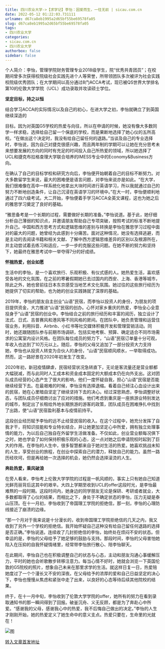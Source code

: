 ```yaml
---
title: 四川农业大学->【求学记】李怡：因爱而生，一往无前 | sicau.com.cn
date: 2022-05-12 01:22:03.731111
urlname: d67ca8eb1995a2d65bf55be69578fa05
slug: d67ca8eb1995a2d65bf55be69578fa05
tags: 
- 四川农业大学
categories:
- sicau.com.cn
- 四川农业大学
authorbox: false
sidebar: false
---
```

个人简介：李怡，管理学院财务管理专业2018级学生，院“优秀共青团员”；在校期间曾多次获得校院级社会实践先进个人等荣誉，所带领团队多次被评为社会实践校院级优秀团队；在大学期间以高分通过8门ACCA考试，现已被QS世界大学排名第10的伦敦大学学院（UCL）成功录取并攻读硕士学位。  

**坚定目标，持之以恒**

结合学习ACCA的实际情况以及自己的初心，在进大学之初，李怡就确立了到英国继续深造的
<!--more-->
目标。因为对英国G5学校的热爱与向往，所以在申请的时候，她没有像大多数同学一样求稳，选择给自己留一个保底的学校，而是果断地选择了她心仪的五所高校。“在做出这个决定时，我没有给自己留任何的退路。”当谈及自己的专业选择时，李怡说，因为自己对捷克很感兴趣，而且两年制的学期可以让她在充分思考未来想要发展的方向的同时有充足的时间投入自己所热爱的领域，所以她选择了UCL和捷克布拉格查理大学联合培养的IMESS专业中的Economy&Business方向。

在确认了自己的目标学校和研究方向后，李怡便开始朝着自己的目标不断努力。对大多数留学生来说，最大的困难便是语言问题，对李怡来说亦是如此。“在大学，我们很难像在高中一样系统化地拿出大块时间进行英语学习，所以我就通过自己的努力不断地创造条件，让自己沉浸在英语学习的环境中。”在大一时，李怡便顺利地通过了四六级考试。大二开始，李怡便着手学习ACCA全英文课程，这也为她之后的雅思学习奠定了良好的基础。

“雅思备考是一个长期的过程，需要做好长期的准备。”李怡说道。基于此，她仔细分析自己薄弱的知识点，并邀请朋友帮助自己专项突破，按照考试的标准不断地提升自己。中国和西方思考方式和逻辑思维的差别与转换是李怡在雅思学习过程中面对的最大的问题，她曾经为此感到十分痛苦。面对这种情况，她没有选择逃避，而是主动的去阅读书籍和相关文献、了解中西方逻辑思维差异的区别以及根源所在，并主动尝试着去练习和适应，一步一步的克服这些问题。在她不断的努力和坚持下，她最终在雅思考试中一举夺得7分的好成绩。

**怀揣热爱，创业如愿**

生活中的李怡，是一个喜欢旅行、乐观积极、有仪式感的人。她热爱生活，喜欢感受各地的文化氛围，在之前的寒暑假期她已去过国内的西安、上海、香港等城市，除此之外，她也曾前往日本东京感受当地艺术文化氛围。她过往的这些旅行经历为她提供了切实的帮助，也为她的创业实践铸就了深厚的基础。

2019年，李怡的朋友自主创业“山语”民宿，而李怡以投资人的身份，为朋友的项目提供资金，大力推进“山语”民宿的创办。心怀对家乡重庆的热爱，李怡全心全意投身于“山语”民宿的创业中。李怡结合之前的旅行经历和丰富的阅历，独立设计了法式、日式、吉普赛风和港风等不同风格的房间。在团队中，她负责管理和运营住宿业务，利用抖音、Airbnb、小红书等社交媒体积极开发和管理营销活动。同时，她还跟随团队参与前期市场调研，包括实地考察、预算、确定适合不同市场需求的公寓室内设计风格。在团队每位成员的努力下，“山语”民宿订单量十分可观，年收入也达到了10万元以上。随后，李怡的父母又追加了一部分投资大力支持她，李怡也从投资人转变为合伙人的身份，“山语”民宿顺风顺水，一举取得成功。然而，这一路好景在2020年初发生了改变。

2020年初，新冠疫情肆虐，民宿经营状况急转直下，无论是客流量还是营业额都大幅锐减，而与此同时人工成本和资金成本固定的大额成本仍在向外支出。这对团队成员经营的心态产生了很大的影响，他们一度怀疑自我，担心“山语”民宿是否能继续经营下去。在最艰难的时候，李怡没有选择退缩。看着自己倾注心血设计出来的民宿，她在心里暗自坚定了继续坚持下去的决心。经过深思熟虑，李怡调整好状态，与团队成员仔细商讨出了应对的措施。他们考虑到重庆是一座旅游业特别发达的城市，制定出了长租给外地长期旅游的游客的政策，团队成员在困难挣扎中找到了出路，使“山语”民宿盈利基本与疫情前持平。

这段创业经历赋予李怡的远不止经营民宿的收入。在这个过程中，她充分发挥了自我才干，将知识技能和专业特长结合，并让她更加坚定心中所爱，拥有独立处理事情的能力，为以后自己独自在外留学生活做准备。不仅如此，创业营业额每况俱下之时，她也学会了如何保持积极乐观的心态，这一点对她之后申请院校时起到了巨大的作用。在李怡的人生中，很多智慧都来自于她对生活的热爱。她喜欢挑战未知的人生，享受创业的旅程，在创业中探索自己的潜力，释放自己的能力。虽然一路历经坎坷，但是再给她一次选择的机会，她仍然会选择滚烫的人生。

**奔赴热爱，乘风破浪**

在旁人看来，李怡考上伦敦大学学院的过程是一帆风顺的，事实上只有她自己知道光鲜亮丽背后这其中的艰辛。大四上学期至收到UCL的offer这段时光，是李怡最难熬的一段时期。这段时间内，她身边的同学朋友无论是保研、考研或者就业，大多数都取得了心仪的结果，而相比之下，身处于不确定状态的李怡，压力无疑是泰山压顶。在十一月初，李怡收到了帝国理工学院的拒绝信，那一刻，李怡的心理防线接近了崩溃的边缘。

“那一个月对于我来说是十分漫长的，收到帝国理工学院拒绝信的几天之内，我又收到了另外一个学校的拒绝信。我开始怀疑自己这种没有给自己留任何退路的选择是否正确。”李怡说道。连续收了几封拒绝信的李怡，始终处在烦闷不安的状态。但幸运的是，李怡的父母给予了她足够的鼓励与支持。那段时间，李怡的父母害怕她陷入在压抑的自我怀疑情绪里，经常带李怡旅行散心、陪李怡聊天。

在此期间，李怡自己也在积极调整自己的状态与心态，主动和朋友沟通心事缓解压力，平时的她也会听歌散步转移注意力。每当心情不好时，她就会浏览一下英国伦敦的G5院校的照片，想象自己未来在那里求学的生活。就这样日复一日，热爱陪她度过了一个个漫长又不安的深夜。在父母给予的浓厚的爱和自己日益坚定的决心下，李怡也慢慢从焦虑和紧张中走了出来，以良好的心态等待后续其他院校的结果。

终于，在十一月中旬，李怡收到了伦敦大学学院的offer，她所有的努力在看到录取通知书的那一瞬间得到了回报。破釜沉舟、义无反顾，都是为了奔赴心中所爱。“感谢我的父母，感谢我心中的热爱，我不后悔自己做出的决定。”李怡的人生才刚刚开始，她的热爱定义了她生命中的意义支点。热爱只要在，生命里的光就在！

![图](https://news.sicau.edu.cn/__local/0/18/CF/C6A850C34A302371EF4B2C13855_CAE5DCF9_11845.jpg)

[转入文章首发地址](https://news.sicau.edu.cn/info/1078/67724.htm)